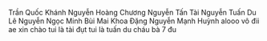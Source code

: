 Trần Quốc Khánh
Nguyễn Hoàng Chương
Nguyễn Tấn Tài
Nguyễn Tuấn Du
Lê Nguyễn Ngọc Minh
Bùi Mai Khoa
Đặng Nguyễn Mạnh Huỳnh
alooo vô đii ae
xin chào tui là tài đụt
tui là tuấn du cháu bà 7 đu
